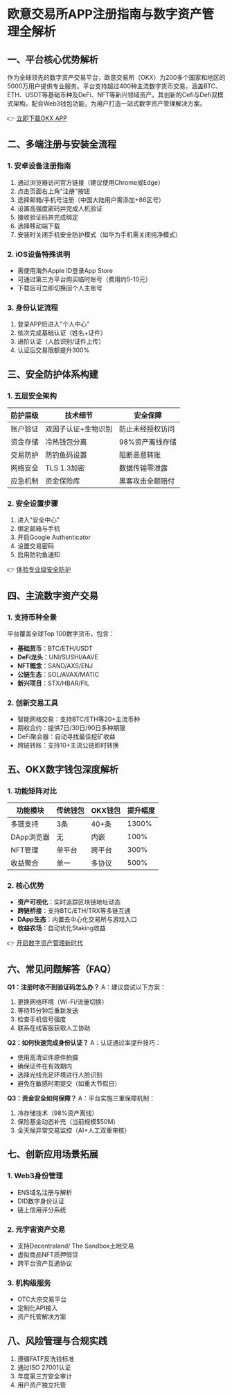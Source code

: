 # 欧意交易所APP注册指南与数字资产管理全解析

## 一、平台核心优势解析
作为全球领先的数字资产交易平台，欧意交易所（OKX）为200多个国家和地区的5000万用户提供专业服务。平台支持超过400种主流数字货币交易，涵盖BTC、ETH、USDT等基础币种及DeFi、NFT等新兴领域资产。其创新的Cefi与Defi双模式架构，配合Web3钱包功能，为用户打造一站式数字资产管理解决方案。

👉 [立即下载OKX APP](https://bit.ly/okx_welcome)

## 二、多端注册与安装全流程
### 1. 安卓设备注册指南
1. 通过浏览器访问官方链接（建议使用Chrome或Edge）
2. 点击页面右上角"注册"按钮
3. 选择邮箱/手机号注册（中国大陆用户需添加+86区号）
4. 设置高强度密码并完成人机验证
5. 接收验证码并完成绑定
6. 选择移动端下载
7. 安装时关闭手机安全防护模式（如华为手机需关闭纯净模式）

### 2. iOS设备特殊说明
- 需使用海外Apple ID登录App Store
- 可通过第三方平台购买临时账号（费用约5-10元）
- 下载后可立即切换回个人主账号

### 3. 身份认证流程
1. 登录APP后进入"个人中心"
2. 依次完成基础认证（姓名+证件）
3. 进阶认证（人脸识别/证件上传）
4. 认证后交易限额提升300%

## 三、安全防护体系构建
### 1. 五层安全架构
| 防护层级 | 技术细节 | 安全保障 |
|---------|----------|----------|
| 账户验证 | 双因子认证+生物识别 | 防止未经授权访问 |
| 资金存储 | 冷热钱包分离 | 98%资产离线存储 |
| 交易防护 | 防钓鱼码设置 | 阻断恶意转账 |
| 网络安全 | TLS 1.3加密 | 数据传输零泄露 |
| 应急机制 | 资金保险库 | 黑客攻击全额赔付 |

### 2. 安全设置步骤
1. 进入"安全中心"
2. 绑定邮箱与手机
3. 开启Google Authenticator
4. 设置交易密码
5. 启用防钓鱼通知

👉 [体验专业级安全防护](https://bit.ly/okx_welcome)

## 四、主流数字资产交易
### 1. 支持币种全景
平台覆盖全球Top 100数字货币，包含：
- **基础货币**：BTC/ETH/USDT
- **DeFi龙头**：UNI/SUSHI/AAVE
- **NFT概念**：SAND/AXS/ENJ
- **公链生态**：SOL/AVAX/MATIC
- **新兴项目**：STX/HBAR/FIL

### 2. 创新交易工具
- 智能网格交易：支持BTC/ETH等20+主流币种
- 期权合约：提供7日/30日/90日多种期限
- DeFi聚合器：自动寻找最佳挖矿收益
- 跨链转账：支持10+主流公链即时转换

## 五、OKX数字钱包深度解析
### 1. 功能矩阵对比
| 功能模块 | 传统钱包 | OKX钱包 | 提升幅度 |
|---------|----------|----------|----------|
| 多链支持 | 3条 | 40+条 | 1300% |
| DApp浏览器 | 无 | 内嵌 | 100% |
| NFT管理 | 单平台 | 跨平台 | 300% |
| 收益聚合 | 单一 | 多协议 | 500% |

### 2. 核心优势
- **资产可视化**：实时追踪区块链地址动态
- **跨链桥接**：支持BTC/ETH/TRX等多链互通
- **DApp生态**：内置去中心化交易所与游戏入口
- **收益农场**：自动优化Staking收益

👉 [开启数字资产管理新时代](https://bit.ly/okx_welcome)

## 六、常见问题解答（FAQ）
**Q1：注册时收不到验证码怎么办？**
A：建议尝试以下方案：
1. 更换网络环境（Wi-Fi/流量切换）
2. 等待15分钟后重新发送
3. 检查手机信号强度
4. 联系在线客服获取人工协助

**Q2：如何快速完成身份认证？**
A：认证通过率提升技巧：
- 使用高清证件原件拍摄
- 确保证件在有效期内
- 选择光线充足环境进行人脸识别
- 避免在敏感时期提交（如重大节假日）

**Q3：资金安全如何保障？**
A：平台实施三重保障机制：
1. 冷存储技术（98%资产离线）
2. 保险基金动态补充（当前规模$50M）
3. 全天候异常交易监控（AI+人工双重审核）

## 七、创新应用场景拓展
### 1. Web3身份管理
- ENS域名注册与解析
- DID数字身份认证
- 链上信用评分系统

### 2. 元宇宙资产交易
- 支持Decentraland/ The Sandbox土地交易
- 虚拟商品NFT质押借贷
- 跨平台资产互通协议

### 3. 机构级服务
- OTC大宗交易平台
- 定制化API接入
- 资产托管解决方案

## 八、风险管理与合规实践
1. 遵循FATF反洗钱标准
2. 通过ISO 27001认证
3. 年度第三方安全审计
4. 用户资产独立托管
